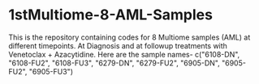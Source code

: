 # 1stMultiome-8-AML-Samples
This is the repository containing codes for 8 Multiome samples (AML) at different timepoints. At Diagnosis and at followup treatments with Venetoclax + Azacytidine.
Here are the sample names- 
c("6108-DN", "6108-FU2", "6108-FU3", "6279-DN", "6279-FU2", "6905-DN", "6905-FU2", "6905-FU3")
